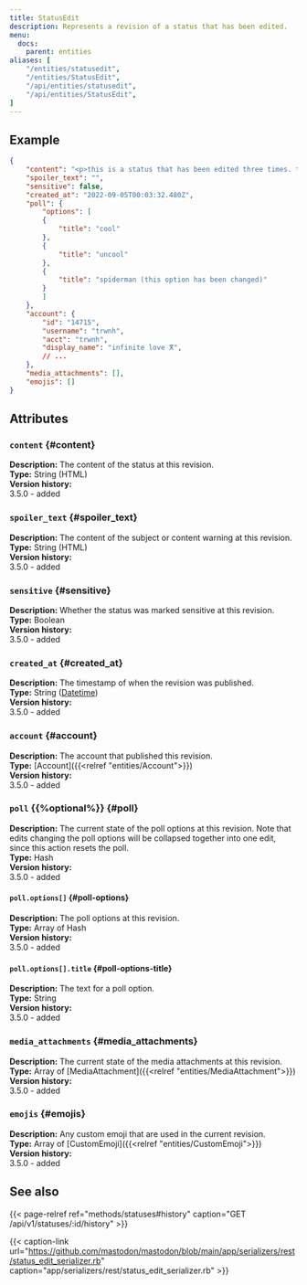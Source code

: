 ```yaml
---
title: StatusEdit
description: Represents a revision of a status that has been edited.
menu:
  docs:
    parent: entities
aliases: [
	"/entities/statusedit",
	"/entities/StatusEdit",
	"/api/entities/statusedit",
	"/api/entities/StatusEdit",
]
---
```


## Example

```json
{
	"content": "<p>this is a status that has been edited three times. this time a poll has been added.</p>",
	"spoiler_text": "",
	"sensitive": false,
	"created_at": "2022-09-05T00:03:32.480Z",
	"poll": {
		"options": [
		{
			"title": "cool"
		},
		{
			"title": "uncool"
		},
		{
			"title": "spiderman (this option has been changed)"
		}
		]
	},
	"account": {
		"id": "14715",
		"username": "trwnh",
		"acct": "trwnh",
		"display_name": "infinite love ⴳ",
		// ...
	},
	"media_attachments": [],
	"emojis": []
}
```

## Attributes

### `content` {#content}

**Description:** The content of the status at this revision.\
**Type:** String (HTML)\
**Version history:**\
3.5.0 - added

### `spoiler_text` {#spoiler_text}

**Description:** The content of the subject or content warning at this revision.\
**Type:** String (HTML)\
**Version history:**\
3.5.0 - added

### `sensitive` {#sensitive}

**Description:** Whether the status was marked sensitive at this revision.\
**Type:** Boolean\
**Version history:**\
3.5.0 - added

### `created_at` {#created_at}

**Description:** The timestamp of when the revision was published.\
**Type:** String ([Datetime](/api/datetime-format#datetime))\
**Version history:**\
3.5.0 - added

### `account` {#account}

**Description:** The account that published this revision.\
**Type:** [Account]({{<relref "entities/Account">}})\
**Version history:**\
3.5.0 - added

### `poll` {{%optional%}} {#poll}

**Description:** The current state of the poll options at this revision. Note that edits changing the poll options will be collapsed together into one edit, since this action resets the poll.\
**Type:** Hash\
**Version history:**\
3.5.0 - added

#### `poll.options[]` {#poll-options}

**Description:** The poll options at this revision.\
**Type:** Array of Hash\
**Version history:**\
3.5.0 - added

#### `poll.options[].title` {#poll-options-title}

**Description:** The text for a poll option.\
**Type:** String\
**Version history:**\
3.5.0 - added

### `media_attachments` {#media_attachments}

**Description:** The current state of the media attachments at this revision.\
**Type:** Array of [MediaAttachment]({{<relref "entities/MediaAttachment">}})\
**Version history:**\
3.5.0 - added

### `emojis` {#emojis}

**Description:** Any custom emoji that are used in the current revision.\
**Type:** Array of [CustomEmoji]({{<relref "entities/CustomEmoji">}})\
**Version history:**\
3.5.0 - added

## See also

{{< page-relref ref="methods/statuses#history" caption="GET /api/v1/statuses/:id/history" >}}

{{< caption-link url="https://github.com/mastodon/mastodon/blob/main/app/serializers/rest/status_edit_serializer.rb" caption="app/serializers/rest/status_edit_serializer.rb" >}}

